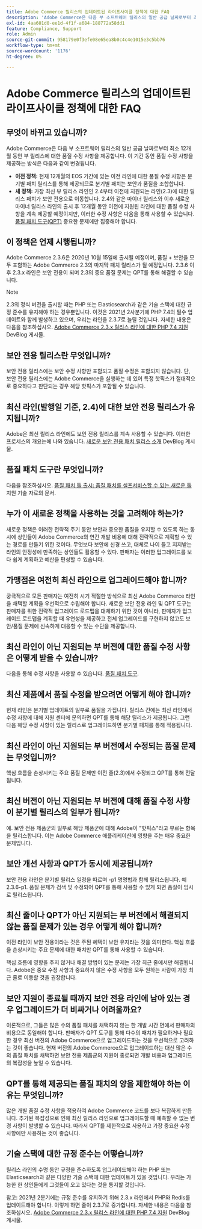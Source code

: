 ```yaml
---
title: Adobe Commerce 릴리스의 업데이트된 라이프사이클 정책에 대한 FAQ
description: 'Adobe Commerce은 다음 부 소프트웨어 릴리스의 일반 공급 날짜로부터 최소 12개월 동안 부 릴리스에 대한 품질 수정 사항을 제공합니다. 이 기간 동안 품질 수정 사항을 제공하는 방식이 변화하고 있습니다.'
exl-id: 4aa601d0-ee1d-4f1f-a684-188772a58dd1
feature: Compliance, Support
role: Admin
source-git-commit: 958179e0f3efe08e65ea8b0c4c4e1015e3c5bb76
workflow-type: tm+mt
source-wordcount: '1176'
ht-degree: 0%

---
```


# Adobe Commerce 릴리스의 업데이트된 라이프사이클 정책에 대한 FAQ

## 무엇이 바뀌고 있습니까?

Adobe Commerce은 다음 부 소프트웨어 릴리스의 일반 공급 날짜로부터 최소 12개월 동안 부 릴리스에 대한 품질 수정 사항을 제공합니다. 이 기간 동안 품질 수정 사항을 제공하는 방식은 다음과 같이 변경됩니다.

* **이전 정책:** 현재 12개월의 EOS 기간에 있는 이전 라인에 대한 품질 수정 사항은 분기별 패치 릴리스를 통해 제공되므로 분기별 패치는 보안과 품질을 조합합니다.
* **새 정책:** 가장 최신 부 릴리스 라인인 2.4부터 이전에 지원되는 라인(2.3)에 대한 릴리스 패치가 보안 전용으로 이동합니다. 2.4와 같은 마이너 릴리스와 이후 새로운 마이너 릴리스 라인의 출시 후 12개월 동안 이전에 지원된 라인에 대한 품질 수정 사항을 계속 제공할 예정이지만, 이러한 수정 사항은 다음을 통해 사용할 수 있습니다. [품질 패치 도구(QPT)](/help/announcements/adobe-commerce-announcements/magento-quality-patches-released-new-tool-to-self-serve-quality-patches.md) 중요한 문제에만 집중해야 합니다.

## 이 정책은 언제 시행됩니까?

Adobe Commerce 2.3.6은 2020년 10월 15일에 출시될 예정이며, 품질 + 보안을 모두 포함하는 Adobe Commerce 2.3의 마지막 패치 릴리스가 될 예정입니다. 2.3.6 이후 2.3.x 라인은 보안 전용이 되며 2.3의 중요 품질 문제는 QPT를 통해 해결할 수 있습니다.

>[!NOTE]
>
>2.3의 정식 버전을 출시할 때는 PHP 또는 Elasticsearch과 같은 기술 스택에 대한 규정 준수를 유지해야 하는 경우뿐입니다. 이것은 2021년 2사분기에 PHP 7.4의 필수 업데이트와 함께 발생하고 있으며, 우리는 라인을 2.3.7로 늘릴 것입니다. 자세한 내용은 다음을 참조하십시오. [Adobe Commerce 2.3.x 릴리스 라인에 대한 PHP 7.4 지원](https://community.magento.com/t5/Magento-DevBlog/PHP-7-4-support-for-Magento-2-3-x-release-line/ba-p/458946) DevBlog 게시물.

## 보안 전용 릴리스란 무엇입니까?

보안 전용 릴리스에는 보안 수정 사항만 포함되고 품질 수정은 포함되지 않습니다. 단, 보안 전용 릴리스에는 Adobe Commerce을 실행하는 데 있어 특정 핫픽스가 절대적으로 중요하다고 판단되는 경우 해당 핫픽스가 포함될 수 있습니다.

## 최신 라인(발행일 기준, 2.4)에 대한 보안 전용 릴리스가 유지됩니까?

Adobe은 최신 릴리스 라인에도 보안 전용 릴리스를 계속 사용할 수 있습니다. 이러한 프로세스의 개요는에 나와 있습니다. [새로운 보안 전용 패치 릴리스 소개](https://community.magento.com/t5/Magento-DevBlog/Introducing-the-New-Security-only-Patch-Release/ba-p/141287) DevBlog 게시물.

## 품질 패치 도구란 무엇입니까?

다음을 참조하십시오. [품질 패치 툴 출시: 품질 패치를 셀프서비스할 수 있는 새로운 툴](/help/announcements/adobe-commerce-announcements/magento-quality-patches-released-new-tool-to-self-serve-quality-patches.md) 지원 기술 자료의 문서.

## 누가 이 새로운 정책을 사용하는 것을 고려해야 하는가?

새로운 정책은 이러한 전략적 주기 동안 보안과 중요한 품질을 유지할 수 있도록 하는 동시에 상인들이 Adobe Commerce의 연간 개발 비용에 대해 전략적으로 계획할 수 있는 경로를 만들기 위한 것이다. 무엇보다 보안에 신경 쓰고, 대체로 나이 들고 지지받는 라인의 안정성에 만족하는 상인들도 활용할 수 있다. 판매자는 이러한 업그레이드를 보다 쉽게 계획하고 예산을 편성할 수 있습니다.

## 가맹점은 여전히 최신 라인으로 업그레이드해야 합니까?

궁극적으로 모든 판매자는 여전히 시기 적절한 방식으로 최신 Adobe Commerce 라인을 채택할 계획을 우선적으로 수립해야 합니다. 새로운 보안 전용 라인 및 QPT 도구는 판매자를 위한 전략적 업그레이드 로드맵을 대체하기 위한 것이 아니라, 판매자가 업그레이드 로드맵을 계획할 때 유연성을 제공하고 전체 업그레이드를 구현하지 않고도 보안/품질 문제에 신속하게 대응할 수 있는 수단을 제공합니다.

## 최신 라인이 아닌 지원되는 부 버전에 대한 품질 수정 사항은 어떻게 받을 수 있습니까?

다음을 통해 수정 사항을 사용할 수 있습니다. [품질 패치 도구](/help/announcements/adobe-commerce-announcements/magento-quality-patches-released-new-tool-to-self-serve-quality-patches.md).

## 최신 제품에서 품질 수정을 받으려면 어떻게 해야 합니까?

현재 라인은 분기별 업데이트의 일부로 품질을 가집니다. 릴리스 간에는 최신 라인에서 수정 사항에 대해 지원 센터에 문의하면 QPT를 통해 해당 릴리스가 제공됩니다. 그런 다음 해당 수정 사항이 있는 릴리스로 업그레이드하면 분기별 패치를 통해 적용됩니다.

## 최신 라인이 아닌 지원되는 부 버전에서 수정되는 품질 문제는 무엇입니까?

핵심 흐름을 손상시키는 주요 품질 문제만 이전 줄(2.3)에서 수정되고 QPT를 통해 전달됩니다.

## 최신 버전이 아닌 지원되는 부 버전에 대해 품질 수정 사항이 분기별 릴리스의 일부가 됩니까?

예. 보안 전용 제품군의 일부로 해당 제품군에 대해 Adobe이 &quot;핫픽스&quot;라고 부르는 항목을 릴리스합니다. 이는 Adobe Commerce 애플리케이션에 영향을 주는 매우 중요한 문제입니다.

## 보안 개선 사항과 QPT가 동시에 제공됩니까?

보안 전용 라인은 분기별 릴리스 일정을 따르며 -p1 명명법과 함께 릴리스됩니다. 예 2.3.6-p1. 품질 문제가 검색 및 수정되어 QPT를 통해 사용할 수 있게 되면 품질이 임시로 릴리스됩니다.

## 최신 줄이나 QPT가 아닌 지원되는 부 버전에서 해결되지 않는 품질 문제가 있는 경우 어떻게 해야 합니까?

이전 라인이 보안 전용이라는 것은 주된 혜택이 보안 유지라는 것을 의미한다. 핵심 흐름을 손상시키는 주요 문제에 대한 패치만 QPT를 통해 사용할 수 있습니다.

핵심 흐름에 영향을 주지 않거나 해결 방법이 있는 문제는 가장 최근 줄에서만 해결됩니다. Adobe은 중요 수정 사항과 중요하지 않은 수정 사항을 모두 원하는 사람이 가장 최근 줄로 이동할 것을 권장합니다.

## 보안 지원이 종료될 때까지 보안 전용 라인에 남아 있는 경우 업그레이드가 더 비싸거나 어려울까요?

이론적으로, 그들은 많은 수의 품질 패치를 채택하지 않는 한 개발 시간 면에서 판매자의 비용으로 동일해야 합니다. 판매자가 QPT 도구를 통해 다수의 패치가 필요하거나 필요한 경우 최신 버전의 Adobe Commerce으로 업그레이드하는 것을 우선적으로 고려하는 것이 좋습니다. 현재 버전의 Adobe Commerce으로 업그레이드하는 대신 많은 수의 품질 패치를 채택하면 보안 전용 제품군의 지원이 종료되면 개발 비용과 업그레이드의 복잡성을 높일 수 있습니다.

## QPT를 통해 제공되는 품질 패치의 양을 제한해야 하는 이유는 무엇입니까?

많은 개별 품질 수정 사항을 적용하여 Adobe Commerce 코드를 보다 복잡하게 만듭니다. 추가된 복잡성으로 인해 최신 릴리스 라인으로 업그레이드할 때 예측할 수 없는 변경 사항이 발생할 수 있습니다. 따라서 QPT를 제한적으로 사용하고 가장 중요한 수정 사항에만 사용하는 것이 좋습니다.

## 기술 스택에 대한 규정 준수는 어떻습니까?

릴리스 라인의 수명 동안 규정을 준수하도록 업그레이드해야 하는 PHP 또는 Elasticsearch과 같은 다양한 기술 스택에 대한 업데이트가 있을 것입니다. 우리는 가능한 한 상인들에게 그것들이 오고 있다는 것을 통지할 것입니다.

참고: 2021년 2분기에는 규정 준수를 유지하기 위해 2.3.x 라인에서 PHP와 Redis를 업데이트해야 합니다. 이렇게 하면 줄이 2.3.7로 증가합니다. 자세한 내용은 다음을 참조하십시오. [Adobe Commerce 2.3.x 릴리스 라인에 대한 PHP 7.4 지원](https://community.magento.com/t5/Magento-DevBlog/PHP-7-4-support-for-Magento-2-3-x-release-line/ba-p/458946) DevBlog 게시물.
